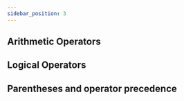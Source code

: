```yaml
---
sidebar_position: 3
---
```


## Arithmetic Operators

## Logical Operators

## Parentheses and operator precedence